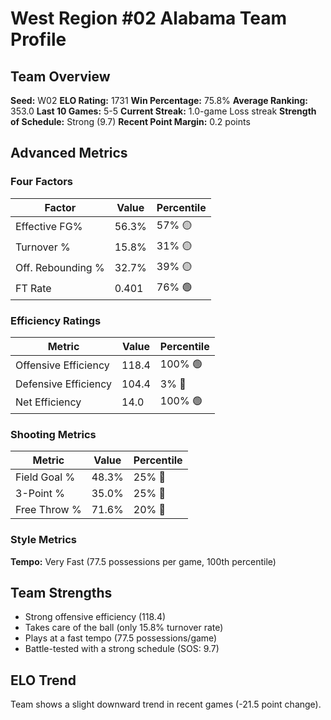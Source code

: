 # West Region #02 Alabama Team Profile
## Team Overview
**Seed:** W02
**ELO Rating:** 1731
**Win Percentage:** 75.8%
**Average Ranking:** 353.0
**Last 10 Games:** 5-5
**Current Streak:** 1.0-game Loss streak
**Strength of Schedule:** Strong (9.7)
**Recent Point Margin:** 0.2 points

## Advanced Metrics
### Four Factors
| Factor | Value | Percentile |
|--------|-------|------------|
| Effective FG% | 56.3% | 57% 🟡 |
| Turnover % | 15.8% | 31% 🟡 |
| Off. Rebounding % | 32.7% | 39% 🟡 |
| FT Rate | 0.401 | 76% 🟢 |

### Efficiency Ratings
| Metric | Value | Percentile |
|--------|-------|------------|
| Offensive Efficiency | 118.4 | 100% 🟢 |
| Defensive Efficiency | 104.4 | 3% 🔴 |
| Net Efficiency | 14.0 | 100% 🟢 |

### Shooting Metrics
| Metric | Value | Percentile |
|--------|-------|------------|
| Field Goal % | 48.3% | 25% 🔴 |
| 3-Point % | 35.0% | 25% 🔴 |
| Free Throw % | 71.6% | 20% 🔴 |

### Style Metrics
**Tempo:** Very Fast (77.5 possessions per game, 100th percentile)

## Team Strengths
* Strong offensive efficiency (118.4)
* Takes care of the ball (only 15.8% turnover rate)
* Plays at a fast tempo (77.5 possessions/game)
* Battle-tested with a strong schedule (SOS: 9.7)

## ELO Trend
Team shows a slight downward trend in recent games (-21.5 point change).

